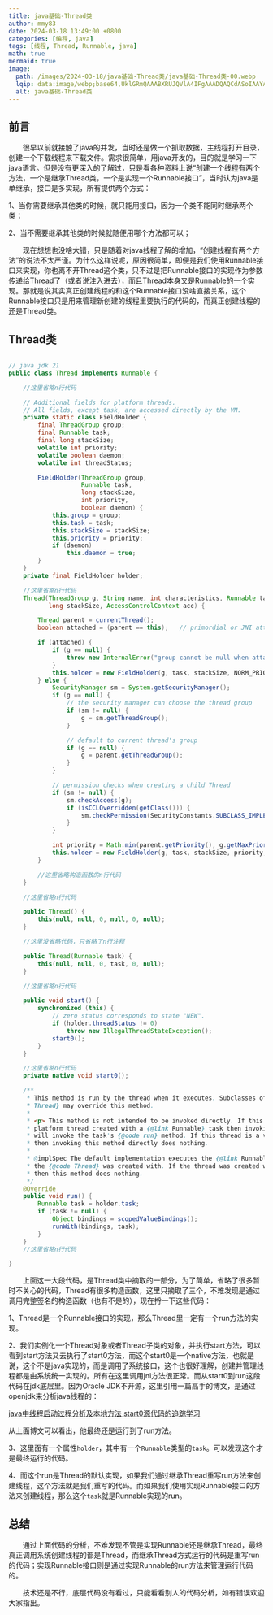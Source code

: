 ```yaml
---
title: java基础-Thread类
author: mmy83
date: 2024-03-18 13:49:00 +0800
categories: [编程, java]
tags: [线程, Thread, Runnable, java]
math: true
mermaid: true
image:
  path: /images/2024-03-18/java基础-Thread类/java基础-Thread类-00.webp
  lqip: data:image/webp;base64,UklGRmQAAABXRUJQVlA4IFgAAADQAQCdASoIAAYAAUAmJYwCdAD0Z/xR2AD+T8li7XJjlsgoRR/4dTYRvO/Jq/QcitH13zq50m1PnBjNDTYw4ofR46rbjqLPGAStMrCFgLfGApWMp4wYAAAA
  alt: java基础-Thread类
---
```


## 前言

&emsp;&emsp;很早以前就接触了java的并发，当时还是做一个抓取数据，主线程打开目录，创建一个下载线程来下载文件。需求很简单，用java开发的，目的就是学习一下java语言。但是没有更深入的了解过，只是看各种资料上说“创建一个线程有两个方法，一个是继承Thread类，一个是实现一个Runnable接口”，当时认为java是单继承，接口是多实现，所有提供两个方式：

1、当你需要继承其他类的时候，就只能用接口，因为一个类不能同时继承两个类；

2、当不需要继承其他类的时候就随便用哪个方法都可以；

&emsp;&emsp;现在想想也没啥大错，只是随着对java线程了解的增加，“创建线程有两个方法”的说法不太严谨。为什么这样说呢，原因很简单，即便是我们使用Runnable接口来实现，你也离不开Thread这个类，只不过是把Runnable接口的实现作为参数传递给Thread了（或者说注入进去），而且Thread本身又是Runnable的一个实现。那就是说其实真正创建线程的和这个Runnable接口没啥直接关系，这个Runnable接口只是用来管理新创建的线程里要执行的代码的，而真正创建线程的还是Thread类。

## Thread类

```java

// java jdk 21
public class Thread implements Runnable {

    //这里省略n行代码

    // Additional fields for platform threads.
    // All fields, except task, are accessed directly by the VM.
    private static class FieldHolder {
        final ThreadGroup group;
        final Runnable task;
        final long stackSize;
        volatile int priority;
        volatile boolean daemon;
        volatile int threadStatus;

        FieldHolder(ThreadGroup group,
                    Runnable task,
                    long stackSize,
                    int priority,
                    boolean daemon) {
            this.group = group;
            this.task = task;
            this.stackSize = stackSize;
            this.priority = priority;
            if (daemon)
                this.daemon = true;
        }
    }
    private final FieldHolder holder;

    //这里省略n行代码
    Thread(ThreadGroup g, String name, int characteristics, Runnable task,
           long stackSize, AccessControlContext acc) {

        Thread parent = currentThread();
        boolean attached = (parent == this);   // primordial or JNI attached

        if (attached) {
            if (g == null) {
                throw new InternalError("group cannot be null when attaching");
            }
            this.holder = new FieldHolder(g, task, stackSize, NORM_PRIORITY, false);
        } else {
            SecurityManager sm = System.getSecurityManager();
            if (g == null) {
                // the security manager can choose the thread group
                if (sm != null) {
                    g = sm.getThreadGroup();
                }

                // default to current thread's group
                if (g == null) {
                    g = parent.getThreadGroup();
                }
            }

            // permission checks when creating a child Thread
            if (sm != null) {
                sm.checkAccess(g);
                if (isCCLOverridden(getClass())) {
                    sm.checkPermission(SecurityConstants.SUBCLASS_IMPLEMENTATION_PERMISSION);
                }
            }

            int priority = Math.min(parent.getPriority(), g.getMaxPriority());
            this.holder = new FieldHolder(g, task, stackSize, priority, parent.isDaemon());
        }

        //这里省略构造函数的n行代码
    }

    //这里省略n行代码

    public Thread() {
        this(null, null, 0, null, 0, null);
    }

    //这里没省略代码，只省略了n行注释

    public Thread(Runnable task) {
        this(null, null, 0, task, 0, null);
    }

    //这里省略n行代码

    public void start() {
        synchronized (this) {
            // zero status corresponds to state "NEW".
            if (holder.threadStatus != 0)
                throw new IllegalThreadStateException();
            start0();
        }
    }

    //这里省略n行代码
    private native void start0();

    /**
     * This method is run by the thread when it executes. Subclasses of {@code
     * Thread} may override this method.
     *
     * <p> This method is not intended to be invoked directly. If this thread is a
     * platform thread created with a {@link Runnable} task then invoking this method
     * will invoke the task's {@code run} method. If this thread is a virtual thread
     * then invoking this method directly does nothing.
     *
     * @implSpec The default implementation executes the {@link Runnable} task that
     * the {@code Thread} was created with. If the thread was created without a task
     * then this method does nothing.
     */
    @Override
    public void run() {
        Runnable task = holder.task;
        if (task != null) {
            Object bindings = scopedValueBindings();
            runWith(bindings, task);
        }
    }
    //这里省略n行代码

}

```

&emsp;&emsp;上面这一大段代码，是Thread类中摘取的一部分，为了简单，省略了很多暂时不关心的代码，Thread有很多构造函数，这里只摘取了三个，不难发现是通过调用完整签名的构造函数（也有不是的），现在捋一下这些代码：

1、Thread是一个Runnable接口的实现，那么Thread里一定有一个run方法的实现。

2、我们实例化一个Thread对象或者Thread子类的对象，并执行start方法，可以看到start方法又去执行了start0方法，而这个start0是一个native方法，也就是说，这个不是java实现的，而是调用了系统接口，这个也很好理解，创建并管理线程都是由系统统一实现的。所有在这里调用jni方法很正常。而从start0到run这段代码在jdk底层里。因为Oracle JDK不开源，这里引用一篇高手的博文，是通过openjdk来分析java线程的：

[java中线程启动过程分析及本地方法 start0源代码的追踪学习](https://blog.csdn.net/fengxiandada/article/details/123432662)

从上面博文可以看出，他最终还是运行到了run方法。

3、这里面有一个属性```holder```，其中有一个```Runnable```类型的```task```。可以发现这个才是最终运行的代码。

4、而这个run是Thread的默认实现，如果我们通过继承Thread重写run方法来创建线程，这个方法就是我们重写的代码。而如果我们使用实现Runnable接口的方法来创建线程，那么这个```task```就是Runnable实现的run。

## 总结

&emsp;&emsp;通过上面代码的分析，不难发现不管是实现Runnable还是继承Thread，最终真正调用系统创建线程的都是Thread，而继承Thread方式运行的代码是重写run的代码；实现Runnable接口则是通过实现Runnable的run方法来管理运行代码的。

&emsp;&emsp;技术还是不行，底层代码没有看过，只能看看别人的代码分析，如有错误欢迎大家指出。
